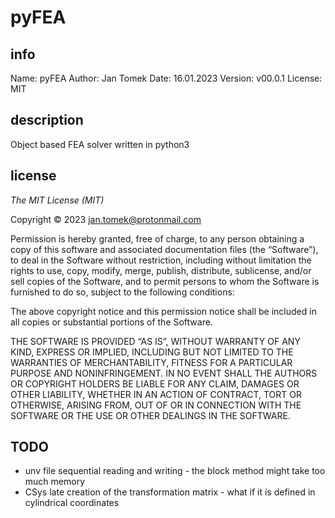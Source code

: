 # pyFEA

## info

Name:    pyFEA
Author:  Jan Tomek
Date:    16.01.2023
Version: v00.0.1
License: MIT

## description

Object based FEA solver written in python3

## license
*The MIT License (MIT)*

Copyright © 2023 <jan.tomek@protonmail.com>

Permission is hereby granted, free of charge, to any person obtaining a copy
of this software and associated documentation files (the “Software”), to deal
in the Software without restriction, including without limitation the rights
to use, copy, modify, merge, publish, distribute, sublicense, and/or sell
copies of the Software, and to permit persons to whom the Software is
furnished to do so, subject to the following conditions:

The above copyright notice and this permission notice shall be included in
all copies or substantial portions of the Software.

THE SOFTWARE IS PROVIDED “AS IS”, WITHOUT WARRANTY OF ANY KIND, EXPRESS OR
IMPLIED, INCLUDING BUT NOT LIMITED TO THE WARRANTIES OF MERCHANTABILITY,
FITNESS FOR A PARTICULAR PURPOSE AND NONINFRINGEMENT. IN NO EVENT SHALL THE
AUTHORS OR COPYRIGHT HOLDERS BE LIABLE FOR ANY CLAIM, DAMAGES OR OTHER
LIABILITY, WHETHER IN AN ACTION OF CONTRACT, TORT OR OTHERWISE, ARISING FROM,
OUT OF OR IN CONNECTION WITH THE SOFTWARE OR THE USE OR OTHER DEALINGS IN
THE SOFTWARE.

## TODO
- unv file sequential reading and writing - the block method might take too much
  memory
- CSys late creation of the transformation matrix - what if it is defined in
  cylindrical coordinates
